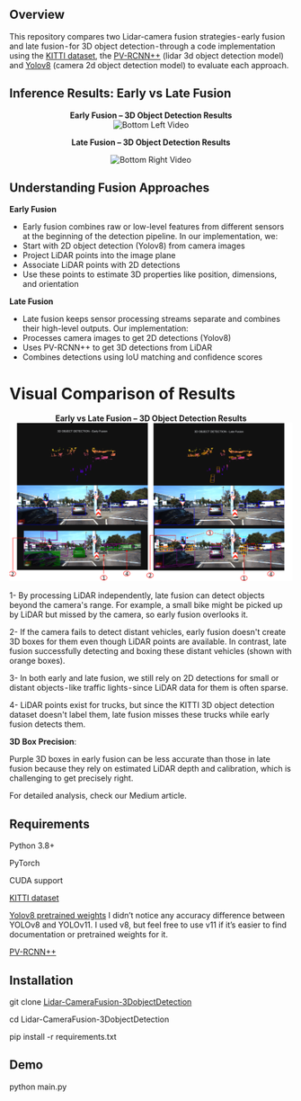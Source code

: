## Overview
This repository compares two Lidar-camera fusion strategies - early fusion and late fusion - for 3D object detection - through a code implementation using the [KITTI dataset](https://www.cvlibs.net/datasets/kitti/eval_object.php?obj_benchmark=3d), the [PV-RCNN++](https://arxiv.org/pdf/2102.00463) (lidar 3d object detection model) and [Yolov8](https://docs.ultralytics.com/models/yolov8/) (camera 2d object detection model) to evaluate each approach.

## Inference Results: Early vs Late Fusion

<div align="center">
  <strong style="display: inline-block; margin: 0 20px;">Early Fusion – 3D Object Detection Results</strong> 
</div>

<div align="center"> 
  <img src="./resources/early_fusion.gif" alt="Bottom Left Video" width="600"/> 
</div>

<p align="center">
  <strong style="display: inline-block; margin: 0 20px;">Late Fusion – 3D Object Detection Results</strong>
</p>

<div align="center"> 
  <img src="./resources/late_fusion.gif" alt="Bottom Right Video" width="600"/> 
</div>

## Understanding Fusion Approaches
**Early Fusion**
- Early fusion combines raw or low-level features from different sensors at the beginning of the detection pipeline. In our implementation, we:
- Start with 2D object detection (Yolov8) from camera images
- Project LiDAR points into the image plane
- Associate LiDAR points with 2D detections
- Use these points to estimate 3D properties like position, dimensions, and orientation

**Late Fusion**
- Late fusion keeps sensor processing streams separate and combines their high-level outputs. Our implementation:
- Processes camera images to get 2D detections (Yolov8)
- Uses PV-RCNN++ to get 3D detections from LiDAR
- Combines detections using IoU matching and confidence scores

# Visual Comparison of Results

<div align="center">
  <strong style="display: inline-block; margin: 0 20px;">Early vs Late Fusion – 3D Object Detection Results</strong> 
</div>

<div align="center"> 
  <img src="./resources/result_comparison.png" alt="Bottom Left Video" width="600"/> 
</div>

1- By processing LiDAR independently, late fusion can detect objects beyond the camera's range. For example, a small bike might be picked up by LiDAR but missed by the camera, so early fusion overlooks it.

2- If the camera fails to detect distant vehicles, early fusion doesn't create 3D boxes for them even though LiDAR points are available. In contrast, late fusion successfully detecting and boxing these distant vehicles (shown with orange boxes).

3- In both early and late fusion, we still rely on 2D detections for small or distant objects - like traffic lights - since LiDAR data for them is often sparse.

4- LiDAR points exist for trucks, but since the KITTI 3D object detection dataset doesn't label them, late fusion misses these trucks while early fusion detects them.

**3D Box Precision**:

Purple 3D boxes in early fusion can be less accurate than those in late fusion because they rely on estimated LiDAR depth and calibration, which is challenging to get precisely right.


For detailed analysis, check our Medium article.
## Requirements

Python 3.8+

PyTorch

CUDA support

[KITTI dataset](https://www.cvlibs.net/datasets/kitti/eval_object.php?obj_benchmark=3d)

[Yolov8 pretrained weights](https://github.com/ultralytics/ultralytics/blob/main/docs/en/models/yolov8.md) I didn’t notice any accuracy difference between YOLOv8 and YOLOv11. I used v8, but feel free to use v11 if it’s easier to find documentation or pretrained weights for it.

[PV-RCNN++](https://github.com/open-mmlab/OpenPCDet/tree/master?tab=readme-ov-file)

## Installation

git clone [Lidar-CameraFusion-3DobjectDetection](https://github.com/Azitt/Lidar-CameraFusion-3DobjectDetection)

cd Lidar-CameraFusion-3DobjectDetection

pip install -r requirements.txt


## Demo
python main.py


